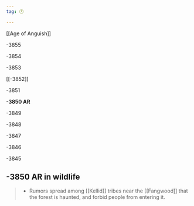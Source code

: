 ```yaml
---
tag: 🕛

---
```

[[Age of Anguish]]


-3855

-3854

-3853

[[-3852]]

-3851

**-3850 AR**

-3849

-3848

-3847

-3846

-3845



## -3850 AR in wildlife

>  - Rumors spread among [[Kellid]] tribes near the [[Fangwood]] that the forest is haunted, and forbid people from entering it.






